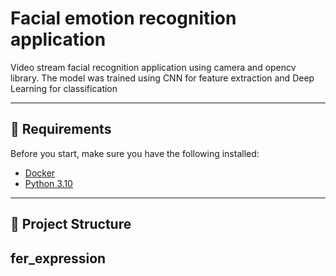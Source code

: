 # Facial emotion recognition application

Video stream facial recognition application using camera and opencv library.
The model was trained using CNN for feature extraction and Deep Learning for classification

---

## 🐍 Requirements

Before you start, make sure you have the following installed:

- [Docker](https://www.docker.com/get-started)
- [Python 3.10](https://www.python.org/downloads/)

---

## 📁 Project Structure
## fer_expression


